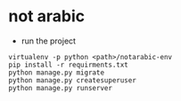 # not arabic

- run the project
```
virtualenv -p python <path>/notarabic-env
pip install -r requirments.txt
python manage.py migrate
python manage.py createsuperuser
python manage.py runserver
```


```
